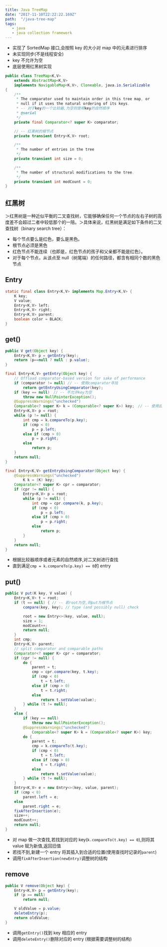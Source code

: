 ```yaml
---
title: Java TreeMap
date: "2017-11-10T22:22:22.169Z"
path:  "/java-tree-map"
tags:
   - java
   - java collection framework
---
```


* 实现了 SortedMap 接口,会按照 key 的大小对 map 中的元素进行排序
* 未实现同步(不是线程安全)
* key 不允许为空
* 底层使用红黑树实现

```java
public class TreeMap<K,V>
    extends AbstractMap<K,V>
    implements NavigableMap<K,V>, Cloneable, java.io.Serializable
{
    /**
     * The comparator used to maintain order in this tree map, or
     * null if it uses the natural ordering of its keys.
     * -- 对于key的一个比较器,为空则使用key的自然顺序
     * @serial
     */
    private final Comparator<? super K> comparator;

    // -- 红黑树的根节点
    private transient Entry<K,V> root;

    /**
     * The number of entries in the tree
     */
    private transient int size = 0;

    /**
     * The number of structural modifications to the tree.
     */
    private transient int modCount = 0;
}
```

## 红黑树

＞红黑树是一种近似平衡的二叉查找树，它能够确保任何一个节点的左右子树的高度差不会超过二者中较低那个的一陪。＞具体来说，红黑树是满足如下条件的二叉查找树（binary search tree）：

* 每个节点要么是红色，要么是黑色。
* 根节点必须是黑色
* 红色节点不能连续（也即是，红色节点的孩子和父亲都不能是红色）。
* 对于每个节点，从该点至 null（树尾端）的任何路径，都含有相同个数的黑色节点

## Entry

```java
static final class Entry<K,V> implements Map.Entry<K,V> {
    K key;
    V value;
    Entry<K,V> left;
    Entry<K,V> right;
    Entry<K,V> parent;
    boolean color = BLACK;
}
```

## get()

```java
public V get(Object key) {
    Entry<K,V> p = getEntry(key);
    return (p==null ? null : p.value);
}

final Entry<K,V> getEntry(Object key) {
    // Offload comparator-based version for sake of performance
    if (comparator != null) // -- 使用comparator寻找
        return getEntryUsingComparator(key);
    if (key == null)　// -- 不允许key为空
        throw new NullPointerException();
    @SuppressWarnings("unchecked")
    Comparable<? super K> k = (Comparable<? super K>) key;　// -- 使用自然顺序
    Entry<K,V> p = root;
    while (p != null) {
        int cmp = k.compareTo(p.key);
        if (cmp < 0)
            p = p.left;
        else if (cmp > 0)
            p = p.right;
        else
            return p;
    }
    return null;
}

final Entry<K,V> getEntryUsingComparator(Object key) {
    @SuppressWarnings("unchecked")
        K k = (K) key;
    Comparator<? super K> cpr = comparator;
    if (cpr != null) {
        Entry<K,V> p = root;
        while (p != null) {
            int cmp = cpr.compare(k, p.key);
            if (cmp < 0)
                p = p.left;
            else if (cmp > 0)
                p = p.right;
            else
                return p;
        }
    }
    return null;
}
```

* 根据比较器顺序或者元素的自然顺序,对二叉树进行查找
* 直到满足`cmp = k.compareTo(p.key) == 0`的 entry

## put()

```java
public V put(K key, V value) {
    Entry<K,V> t = root;
    if (t == null) { // -- 若root为空,则put为根节点
        compare(key, key); // type (and possibly null) check

        root = new Entry<>(key, value, null);
        size = 1;
        modCount++;
        return null;
    }
    int cmp;
    Entry<K,V> parent;
    // split comparator and comparable paths
    Comparator<? super K> cpr = comparator;
    if (cpr != null) {
        do {
            parent = t;
            cmp = cpr.compare(key, t.key);
            if (cmp < 0)
                t = t.left;
            else if (cmp > 0)
                t = t.right;
            else
                return t.setValue(value);
        } while (t != null);
    }
    else {
        if (key == null)
            throw new NullPointerException();
        @SuppressWarnings("unchecked")
            Comparable<? super K> k = (Comparable<? super K>) key;
        do {
            parent = t;
            cmp = k.compareTo(t.key);
            if (cmp < 0)
                t = t.left;
            else if (cmp > 0)
                t = t.right;
            else
                return t.setValue(value);
        } while (t != null);
    }
    Entry<K,V> e = new Entry<>(key, value, parent);
    if (cmp < 0)
        parent.left = e;
    else
        parent.right = e;
    fixAfterInsertion(e);
    size++;
    modCount++;
    return null;
}
```

* 对 map 做一次查找,若找到对应的 key(`k.compareTo(t.key) == 0`),则将其 value 赋为新值,返回旧值
* 若找不到,新建一个 entry 将其插入到合适的位置(使用查找时记录的`parent`)
* 调用`fixAfterInsertion(newEntry)`调整树的结构

## remove

```java
public V remove(Object key) {
    Entry<K,V> p = getEntry(key);
    if (p == null)
        return null;

    V oldValue = p.value;
    deleteEntry(p);
    return oldValue;
}
```

* 调用`getEntry()`找到 key 相应的 entry
* 调用`deleteEntry()`删除对应的 entry (根据需要调整树的结构)

